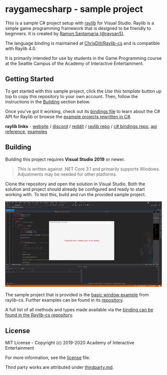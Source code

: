 # raygamecsharp - sample project

This is a sample C# project setup with [raylib][raylib] for Visual Studio.
Raylib is a simple game programming framework that is designed to be friendly to
beginners. It is created by [Ramon Santamaria (@raysan5)][raysan].

The language binding is maintained at [ChrisDill/Raylib-cs][rl-cs-bindings] and
is compatible with Raylib 4.0.

It is primarily intended for use by students in the Game Programming course at
the Seattle Campus of the Academy of Interactive Entertainment.

[raylib]:https://github.com/raysan5/raylib
[raysan]:https://github.com/raysan5

## Getting Started

To get started with this sample project, click the _Use this template_ button
up top to copy this repository to your own account. Then, follow the
instructions in the [Building](#building) section below.

Once you've got it working, check out its [bindings file][rl-cs-bindings-ref] to
learn about the C# API for Raylib or browse the [example projects rewritten in
C#][rl-cs-examples].

**raylib links** - [website][rl-website] / [discord][rl-discord] / [reddit][rl-reddit] / [raylib repo][rl-repo] / [c\# bindings repo][rl-cs-bindings], [api reference][rl-cs-bindings-ref], [examples][rl-cs-examples]

[rl-website]:https://www.raylib.com/
[rl-discord]:https://discord.gg/VkzNHUE
[rl-reddit]:https://www.reddit.com/r/raylib/
[rl-repo]:https://github.com/raysan5/raylib
[rl-cs-bindings]:https://github.com/ChrisDill/Raylib-cs
[rl-cs-bindings-ref]:https://github.com/ChrisDill/Raylib-cs/blob/master/Raylib-cs/Raylib.cs
[rl-cs-examples]:https://github.com/ChrisDill/Raylib-cs-Examples

## Building

Building this project requires **Visual Studio 2019** or newer.

> This is written against .NET Core 3.1 and primarily supports Windows.
> Adjustments may be needed for other platforms.

Clone the repository and open the solution in Visual Studio. Both the solution
and project should already be configured and ready to start working with. To
test this, build and run the provided sample project.

![A screenshot of the included sample project](.github/raygame.png)

The sample project that is provided is the [basic window example][basicexample]
from raylib-cs. Further examples can be found in its [repository][rl-cs-examples].

A full list of all methods and types made available via the [binding can be
found in the Raylib-cs repository][rl-cs-bindings-ref].

[basicexample]:https://github.com/ChrisDill/Raylib-cs-Examples/blob/master/Examples/core/core_basic_window.cs

## License

MIT License - Copyright (c) 2019-2020 Academy of Interactive Entertainment

For more information, see the [license][lic] file.

Third party works are attributed under [thirdparty.md][3p].

[lic]:LICENSE.md
[3p]:THIRDPARTY.md
[raylib]:https://github.com/raysan5/raylib
